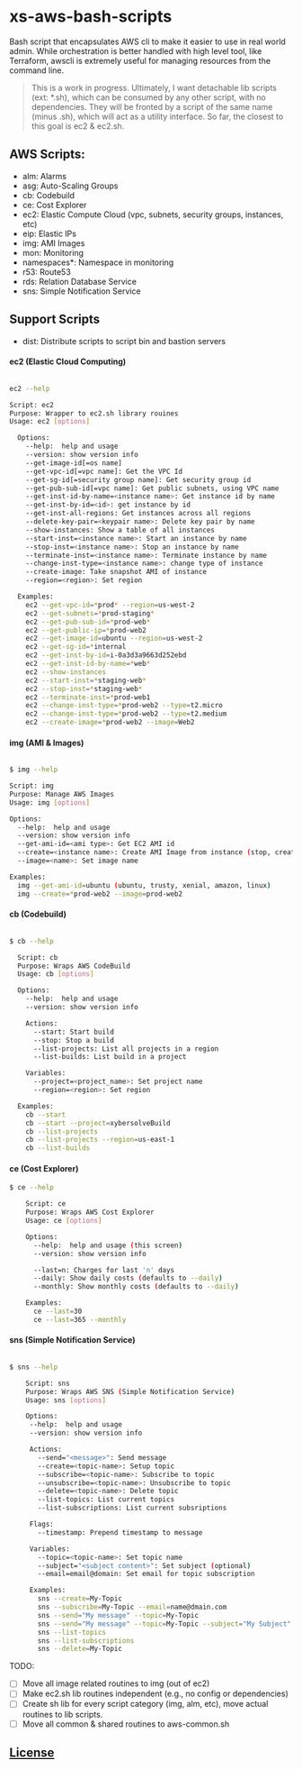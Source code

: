 # xs-aws-bash-scripts

Bash script that encapsulates AWS cli to make it easier to use in
real world admin. While orchestration is better handled with high level tool,
like Terraform, awscli is extremely useful for managing resources from
the command line.

> This is a work in progress. Ultimately, I want detachable lib scripts
(ext: *.sh), which can be consumed by any other script, with no dependencies.
They will be fronted by a script of the same name (minus .sh), which will act
as a utility interface. So far, the closest to this goal is ec2 & ec2.sh.


## AWS Scripts:
* alm: Alarms
* asg: Auto-Scaling Groups
* cb: Codebuild
* ce: Cost Explorer
* ec2: Elastic Compute Cloud (vpc, subnets, security groups, instances, etc)
* eip: Elastic IPs
* img: AMI Images
* mon: Monitoring
* namespaces*: Namespace in monitoring
* r53: Route53
* rds: Relation Database Service
* sns: Simple Notification Service

## Support Scripts
* dist: Distribute scripts to script bin and bastion servers

#### ec2 (Elastic Cloud Computing)

```sh

ec2 --help

Script: ec2
Purpose: Wrapper to ec2.sh library rouines
Usage: ec2 [options]

  Options:
    --help:  help and usage
    --version: show version info
    --get-image-id[=os name]
    --get-vpc-id[=vpc name]: Get the VPC Id
    --get-sg-id[=security group name]: Get security group id
    --get-pub-sub-id[=vpc name]: Get public subnets, using VPC name
    --get-inst-id-by-name=<instance name>: Get instance id by name
    --get-inst-by-id=<id>: get instance by id
    --get-inst-all-regions: Get instances across all regions
    --delete-key-pair=<keypair name>: Delete key pair by name
    --show-instances: Show a table of all instances
    --start-inst=<instance name>: Start an instance by name
    --stop-inst=<instance name>: Stop an instance by name
    --terminate-inst=<instance name>: Terminate instance by name
    --change-inst-type=<instance name>: change type of instance
    --create-image: Take snapshot AMI of instance
    --region=<region>: Set region

  Examples:
    ec2 --get-vpc-id=*prod* --region=us-west-2
    ec2 --get-subnets=*prod-staging*
    ec2 --get-pub-sub-id=*prod-web*
    ec2 --get-public-ip=*prod-web2
    ec2 --get-image-id=ubuntu --region=us-west-2
    ec2 --get-sg-id=*internal
    ec2 --get-inst-by-id=i-0a3d3a9663d252ebd
    ec2 --get-inst-id-by-name=*web*
    ec2 --show-instances
    ec2 --start-inst=*staging-web*
    ec2 --stop-inst=*staging-web*
    ec2 --terminate-inst=*prod-web1
    ec2 --change-inst-type=*prod-web2 --type=t2.micro
    ec2 --change-inst-type=*prod-web2 --type=t2.medium
    ec2 --create-image=*prod-web2 --image=Web2

```
#### img (AMI & Images)

```sh

$ img --help

Script: img
Purpose: Manage AWS Images
Usage: img [options]

Options:
  --help:  help and usage
  --version: show version info
  --get-ami-id=<ami type>: Get EC2 AMI id
  --create=<instance name>: Create AMI Image from instance (stop, create & start)
  --image=<name>: Set image name

Examples:
  img --get-ami-id=ubuntu (ubuntu, trusty, xenial, amazon, linux)
  img --create=*prod-web2 --image=prod-web2


```

#### cb (Codebuild)

```sh

$ cb --help

  Script: cb
  Purpose: Wraps AWS CodeBuild
  Usage: cb [options]

  Options:
    --help:  help and usage
    --version: show version info

    Actions:
      --start: Start build
      --stop: Stop a build
      --list-projects: List all projects in a region
      --list-builds: List build in a project

    Variables:
      --project=<project_name>: Set project name
      --region=<region>: Set region

  Examples:
    cb --start
    cb --start --project=xybersolveBuild
    cb --list-projects
    cb --list-projects --region=us-east-1
    cb --list-builds
```

#### ce (Cost Explorer)

```sh
$ ce --help

    Script: ce
    Purpose: Wraps AWS Cost Explorer
    Usage: ce [options]

    Options:
      --help:  help and usage (this screen)
      --version: show version info

      --last=n: Charges for last 'n' days
      --daily: Show daily costs (defaults to --daily)
      --monthly: Show monthly costs (defaults to --daily)

    Examples:
      ce --last=30
      ce --last=365 --monthly


```

#### sns (Simple Notification Service)

```sh

$ sns --help

    Script: sns
    Purpose: Wraps AWS SNS (Simple Notification Service)
    Usage: sns [options]

    Options:
     --help:  help and usage
     --version: show version info

     Actions:
       --send="<message>": Send message
       --create=<topic-name>: Setup topic
       --subscribe=<topic-name>: Subscribe to topic
       --unsubscribe=<topic-name>: Unsubscribe to topic
       --delete=<topic-name>: Delete topic
       --list-topics: List current topics
       --list-subscriptions: List current subsriptions

     Flags:
       --timestamp: Prepend timestamp to message

     Variables:
       --topic=<topic-name>: Set topic name
       --subject="<subject content>": Set subject (optional)
       --email=email@domain: Set email for topic subscription

     Examples:
       sns --create=My-Topic
       sns --subscribe=My-Topic --email=name@dmain.com
       sns --send="My message" --topic=My-Topic
       sns --send="My message" --topic=My-Topic --subject="My Subject" --timestamp
       sns --list-topics
       sns --list-subscriptions
       sns --delete=My-Topic
```

TODO:
- [ ] Move all image related routines to img (out of ec2)
- [ ] Make ec2.sh lib routines independent (e.g., no config or dependencies)
- [ ] Create sh lib for every script category (img, alm, etc), move actual routines to lib scripts.
- [ ] Move all common & shared routines to aws-common.sh

## [License](LICENSE.md)
